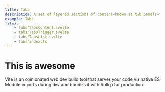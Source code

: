 ```yaml
---
title: Tabs
description: A set of layered sections of content—known as tab panels—that are displayed one at a time.
example: Tabs
files:
    - tabs/TabsContent.svelte
    - tabs/TabsTrigger.svelte
    - tabs/TabsList.svelte
    - tabs/index.ts
---
```


# This is awesome

Vite is an opinionated web dev build tool that serves your code via native ES Module imports during dev and bundles it with Rollup for production.
